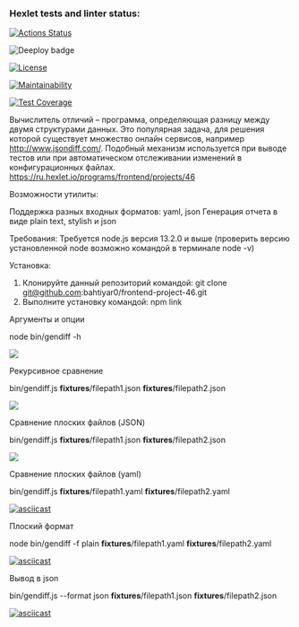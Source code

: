 ### Hexlet tests and linter status:
[![Actions Status](https://github.com/bahtiyar0/frontend-project-46/actions/workflows/hexlet-check.yml/badge.svg)](https://github.com/bahtiyar0/frontend-project-46/actions)

![Deeploy badge](https://github.com/bahtiyar0/frontend-project-46/actions/workflows/nodejs.yml/badge.svg)

[![License](https://img.shields.io/badge/License-Apache%202.0-blue.svg)](https://opensource.org/licenses/Apache-2.0)

[![Maintainability](https://api.codeclimate.com/v1/badges/7cfd79ce778f0eaa874b/maintainability)](https://codeclimate.com/github/bahtiyar0/frontend-project-46/maintainability)

[![Test Coverage](https://api.codeclimate.com/v1/badges/7cfd79ce778f0eaa874b/test_coverage)](https://codeclimate.com/github/bahtiyar0/frontend-project-46/test_coverage)


Вычислитель отличий – программа, определяющая разницу между двумя структурами данных. Это популярная задача, для решения которой существует множество онлайн сервисов, например http://www.jsondiff.com/. Подобный механизм используется при выводе тестов или при автоматическом отслеживании изменений в конфигурационных файлах.
https://ru.hexlet.io/programs/frontend/projects/46


Возможности утилиты:

Поддержка разных входных форматов: yaml, json
Генерация отчета в виде plain text, stylish и json

Требования:
Требуется node.js версия 13.2.0 и выше (проверить версию установленной node возможно командой в терминале node -v)

Установка:
1. Клонируйте данный репозиторий командой: git clone git@github.com:bahtiyar0/frontend-project-46.git
2. Выполните установку командой: npm link


Аргументы и опции

node bin/gendiff -h 

<a href="https://asciinema.org/a/8BQw2FWHxu7RSkXtoQ05hbL3b" target="_blank"><img src="https://asciinema.org/a/8BQw2FWHxu7RSkXtoQ05hbL3b.svg" /></a>


Рекурсивное сравнение

bin/gendiff.js __fixtures__/filepath1.json __fixtures__/filepath2.json


<a href="https://asciinema.org/a/yB3AXFG5By3UsVN0V4M640vqz" target="_blank"><img src="https://asciinema.org/a/yB3AXFG5By3UsVN0V4M640vqz.svg" /></a>



Сравнение плоских файлов (JSON)

bin/gendiff.js __fixtures__/filepath1.json __fixtures__/filepath2.json

<a href="https://asciinema.org/a/0DD0N2mJB055iZFlsP4Fzv5pJ" target="_blank"><img src="https://asciinema.org/a/0DD0N2mJB055iZFlsP4Fzv5pJ.svg" /></a>


Сравнение плоских файлов (yaml)

bin/gendiff.js __fixtures__/filepath1.yaml __fixtures__/filepath2.yaml

[![asciicast](https://asciinema.org/a/HTtHuGUVpuWtvAcylL6w5clcn.svg)](https://asciinema.org/a/HTtHuGUVpuWtvAcylL6w5clcn)


Плоский формат

node bin/gendiff -f plain  __fixtures__/filepath1.yaml __fixtures__/filepath2.yaml

[![asciicast](https://asciinema.org/a/P5nBH2xOpJyIurzwD8CiYaUGF.svg)](https://asciinema.org/a/P5nBH2xOpJyIurzwD8CiYaUGF)


Вывод в json

bin/gendiff.js --format json __fixtures__/filepath1.json __fixtures__/filepath2.json

[![asciicast](https://asciinema.org/a/EzbQuDx0sxcUURFp4Eo8NJYKo.svg)](https://asciinema.org/a/EzbQuDx0sxcUURFp4Eo8NJYKo)
